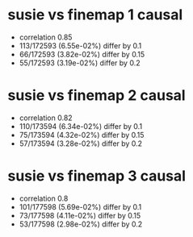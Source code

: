 # susie vs finemap  1 causal

- correlation 0.85
- 113/172593 (6.55e-02%) differ by 0.1
- 66/172593 (3.82e-02%) differ by 0.15
- 55/172593 (3.19e-02%) differ by 0.2


# susie vs finemap  2 causal

- correlation 0.82
- 110/173594 (6.34e-02%) differ by 0.1
- 75/173594 (4.32e-02%) differ by 0.15
- 57/173594 (3.28e-02%) differ by 0.2


# susie vs finemap  3 causal

- correlation 0.8
- 101/177598 (5.69e-02%) differ by 0.1
- 73/177598 (4.11e-02%) differ by 0.15
- 53/177598 (2.98e-02%) differ by 0.2


